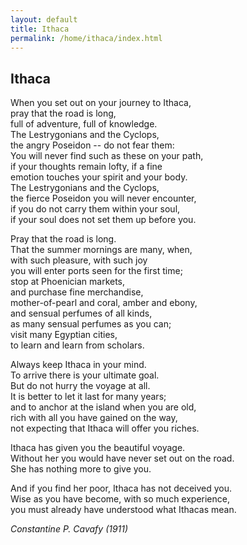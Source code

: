 ```yaml
---
layout: default
title: Ithaca
permalink: /home/ithaca/index.html
---
```


## Ithaca

When you set out on your journey to Ithaca,  
pray that the road is long,  
full of adventure, full of knowledge.  
The Lestrygonians and the Cyclops,  
the angry Poseidon -- do not fear them:  
You will never find such as these on your path,  
if your thoughts remain lofty, if a fine  
emotion touches your spirit and your body.  
The Lestrygonians and the Cyclops,  
the fierce Poseidon you will never encounter,  
if you do not carry them within your soul,  
if your soul does not set them up before you.  
  
Pray that the road is long.  
That the summer mornings are many, when,  
with such pleasure, with such joy  
you will enter ports seen for the first time;  
stop at Phoenician markets,  
and purchase fine merchandise,  
mother-of-pearl and coral, amber and ebony,  
and sensual perfumes of all kinds,  
as many sensual perfumes as you can;  
visit many Egyptian cities,  
to learn and learn from scholars.  
  
Always keep Ithaca in your mind.  
To arrive there is your ultimate goal.  
But do not hurry the voyage at all.  
It is better to let it last for many years;  
and to anchor at the island when you are old,  
rich with all you have gained on the way,  
not expecting that Ithaca will offer you riches.  
  
Ithaca has given you the beautiful voyage.  
Without her you would have never set out on the road.  
She has nothing more to give you.  
  
And if you find her poor, Ithaca has not deceived you.  
Wise as you have become, with so much experience,  
you must already have understood what Ithacas mean.  

*Constantine P. Cavafy (1911)*
